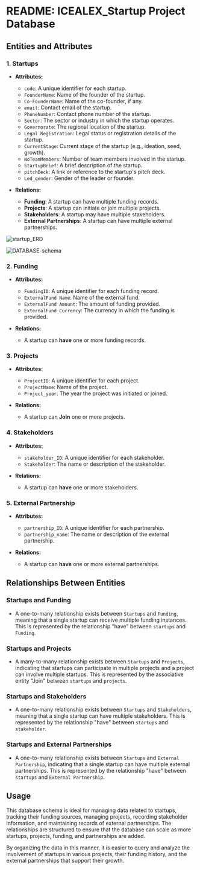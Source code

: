 # README: ICEALEX_Startup Project Database 

## Entities and Attributes

### 1. **Startups**
   - **Attributes:**
     - `code`: A unique identifier for each startup.
     - `FounderName`: Name of the founder of the startup.
     - `Co-FounderName`: Name of the co-founder, if any.
     - `email`: Contact email of the startup.
     - `PhoneNumber`: Contact phone number of the startup.
     - `Sector`: The sector or industry in which the startup operates.
     - `Governorate`: The regional location of the startup.
     - `Legal Registration`: Legal status or registration details of the startup.
     - `CurrentStage`: Current stage of the startup (e.g., ideation, seed, growth).
     - `NoTeamMembers`: Number of team members involved in the startup.
     - `StartupBrief`: A brief description of the startup.
     - `pitchDeck`: A link or reference to the startup's pitch deck.
     - `Led_gender`: Gender of the leader or founder.
   
   - **Relations:**
     - **Funding**: A startup can have multiple funding records.
     - **Projects**: A startup can initiate or join multiple projects.
     - **Stakeholders**: A startup may have multiple stakeholders.
     - **External Partnerships**: A startup can have multiple external partnerships.
       
![startup_ERD](https://github.com/user-attachments/assets/9f338e15-d59f-4c4d-a3df-b38c846aac57)


![DATABASE-schema](https://github.com/user-attachments/assets/5ed87867-6eff-4290-b6b0-40d5008cf8e3)

### 2. **Funding**
   - **Attributes:**
     - `FundingID`: A unique identifier for each funding record.
     - `ExternalFund Name`: Name of the external fund.
     - `ExternalFund Amount`: The amount of funding provided.
     - `ExternalFund Currency`: The currency in which the funding is provided.
   
   - **Relations:**
     - A startup can **have** one or more funding records.

### 3. **Projects**
   - **Attributes:**
     - `ProjectID`: A unique identifier for each project.
     - `ProjectName`: Name of the project.
     - `Project_year`: The year the project was initiated or joined.
   
   - **Relations:**
     - A startup can **Join** one or more projects.

### 4. **Stakeholders**
   - **Attributes:**
     - `stakeholder_ID`: A unique identifier for each stakeholder.
     - `Stakeholder`: The name or description of the stakeholder.
   
   - **Relations:**
     - A startup can **have** one or more stakeholders.

### 5. **External Partnership**
   - **Attributes:**
     - `partnership_ID`: A unique identifier for each partnership.
     - `partnership_name`: The name or description of the external partnership.
   
   - **Relations:**
     - A startup can **have** one or more external partnerships.

## Relationships Between Entities

### Startups and Funding
- A one-to-many relationship exists between `Startups` and `Funding`, meaning that a single startup can receive multiple funding instances. This is represented by the relationship "have" between `startups` and `Funding`.

### Startups and Projects
- A many-to-many relationship exists between `Startups` and `Projects`, indicating that startups can participate in multiple projects and a project can involve multiple startups. This is represented by the associative entity "Join" between `startups` and `projects`.

### Startups and Stakeholders
- A one-to-many relationship exists between `Startups` and `Stakeholders`, meaning that a single startup can have multiple stakeholders. This is represented by the relationship "have" between `startups` and `stakeholder`.

### Startups and External Partnerships
- A one-to-many relationship exists between `Startups` and `External Partnership`, indicating that a single startup can have multiple external partnerships. This is represented by the relationship "have" between `startups` and `External Partnership`.

## Usage
This database schema is ideal for managing data related to startups, tracking their funding sources, managing projects, recording stakeholder information, and maintaining records of external partnerships. The relationships are structured to ensure that the database can scale as more startups, projects, funding, and partnerships are added.

By organizing the data in this manner, it is easier to query and analyze the involvement of startups in various projects, their funding history, and the external partnerships that support their growth.
